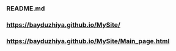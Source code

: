 ### README.md

### https://bayduzhiya.github.io/MySite/
### https://bayduzhiya.github.io/MySite/Main_page.html
###
###
###
